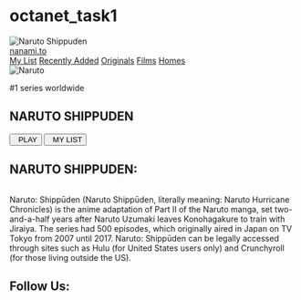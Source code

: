 # octanet_task1
<!DOCTYPE html>
<html lang="en">

<head>
    <meta charset="UTF-8">
    <title>Landing Page</title>
    <link rel="stylesheet" href="landing_page.css">
    <script src="https://kit.fontawesome.com/cc01bf3621.js" crossorigin="anonymous"></script>
    <link href="https://cdn.jsdelivr.net/npm/remixicon@4.2.0/fonts/remixicon.css" rel="stylesheet"/>
   
</head>

<body>
    <div class="title">
        <img src="https://www.pngarts.com/files/3/Naruto-Shippuden-Logo-PNG-Transparent-Image.png"
            alt="Naruto Shippuden" class="img1">
    </div>
    <div class="main_one">
        <div class="links">
            <div class="left">
                <a href="">nanami.to</a>
            </div>
            <div class="right">
                <a href="">My List</a>
                <a href="">Recently Added</a>
                <a href="">Originals</a>
                <a href="">Films</a>
                <a href="">Homes</a>
                <i class="fa-solid fa-magnifying-glass fa-xl"></i>
                <i class="fa-solid fa-house"></i>
            </div>
        </div>
        <img src="https://i.pinimg.com/originals/d3/e5/3f/d3e53f6151bb84b8d2cdc377aec8ae2e.png" alt="Naruto"
            class="img2">
        <div class="txt1">
                <p>#1 series worldwide</p>
                <i class="fa-solid fa-star"></i>
                <i class="fa-solid fa-star"></i>
                <i class="fa-solid fa-star"></i>
                <i class="fa-solid fa-star"></i>
                <i class="fa-solid fa-star"></i>
                <i class="fa-regular fa-star"></i>
        </div>
        <div class="txt2">
            <h2>NARUTO SHIPPUDEN</h2>
        </div>
        <div class="buttons">
            <button type="submit" class="one"> <i class="fa-solid fa-play"></i> &nbsp; PLAY</button>
            <button type="submit" class="two"><i class="fa-solid fa-check"></i> &nbsp; MY LIST</button>
            <i class="fa-sharp fa-regular fa-heart fa-2xl"></i>
        </div>
    </div>
    <div class="more">
        <h2>NARUTO SHIPPUDEN:</h2>
        <img src="https://th.bing.com/th/id/R.0d1e0201df18616fbceb02800cfdc538?rik=2zhTMopMD49bbg&riu=http%3a%2f%2fimg3.wikia.nocookie.net%2f__cb20131107012205%2ftoonami%2fimages%2f0%2f08%2fShipuden.jpg&ehk=Z%2bSKSDeFbtnE%2fnylHGmp6OzBk515UiRVyRHHAYnqWQ8%3d&risl=&pid=ImgRaw&r=0" alt="">
        <p>Naruto: Shippūden (Naruto Shippūden, literally meaning: Naruto Hurricane Chronicles) is the anime adaptation of Part II of the Naruto 
            manga, set two-and-a-half years after Naruto Uzumaki leaves Konohagakure to train with Jiraiya. The series had 500 episodes, which originally aired in Japan
             on TV Tokyo from 2007 until 2017. Naruto: Shippūden can be legally accessed through sites such as Hulu (for United States users only) and Crunchyroll 
             (for those living outside the US).</p>
        <div class="follows">
             <h2>Follow Us:</h2>
              <div class="icons x">
                 <i class="fa fa-twitter"></i>
              </div>
              <div class="icons">
                 <i class="fa fa-instagram"></i>
              </div>
              <div class="icons">
                 <i class="fa fa-facebook"></i>
              </div>
              <div class="icons">
                 <i class="fa fa-linkedin"></i>
              </div>
        </div>
    </div>
</body>

</html>
